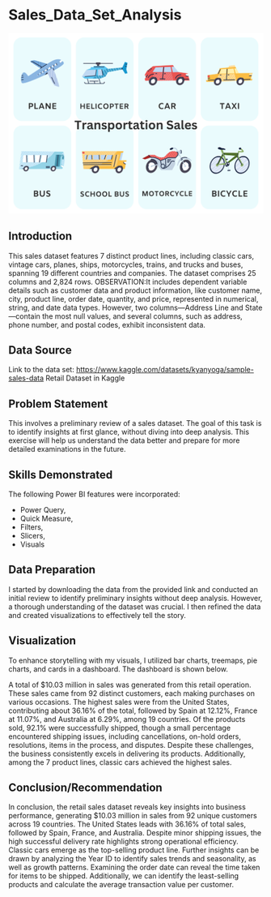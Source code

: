 # Sales_Data_Set_Analysis
![](TRANSPORTATION.png)

## Introduction
This sales dataset features 7 distinct product lines, including classic cars, vintage cars, planes, ships, motorcycles, trains, and trucks and buses, spanning 19 different countries and companies. The dataset comprises 25 columns and 2,824 rows.
OBSERVATION:It includes dependent variable details such as customer data and product information, like customer name, city, product line, order date, quantity, and price, represented in numerical, string, and date data types. However, two columns—Address Line and State—contain the most null values, and several columns, such as address, phone number, and postal codes, exhibit inconsistent data.

## Data Source
Link to the data set: https://www.kaggle.com/datasets/kyanyoga/sample-sales-data Retail Dataset in Kaggle

## Problem Statement
This involves a preliminary review of a sales dataset. The goal of this task is to identify insights at first glance, without diving into deep analysis. This exercise will help us understand the data better and prepare for more detailed examinations in the future.

## Skills Demonstrated
The following Power BI features were incorporated:
- Power Query,
- Quick Measure,
- Filters,
- Slicers,
- Visuals

 ## Data Preparation
 I started by downloading the data from the provided link and conducted an initial review to identify preliminary insights without deep analysis. However, a thorough understanding of the dataset was crucial. I then refined the data and created visualizations to effectively tell the story.

## Visualization
To enhance storytelling with my visuals, I utilized bar charts, treemaps, pie charts, and cards in a dashboard. The dashboard is shown below.
![]()

A total of $10.03 million in sales was generated from this retail operation. These sales came from 92 distinct customers, each making purchases on various occasions.
The highest sales were from the United States, contributing about 36.16% of the total, followed by Spain at 12.12%, France at 11.07%, and Australia at 6.29%, among 19 countries.
Of the products sold, 92.1% were successfully shipped, though a small percentage encountered shipping issues, including cancellations, on-hold orders, resolutions, items in the process, and disputes. Despite these challenges, the business consistently excels in delivering its products.
Additionally, among the 7 product lines, classic cars achieved the highest sales.

## Conclusion/Recommendation
In conclusion, the retail sales dataset reveals key insights into business performance, generating $10.03 million in sales from 92 unique customers across 19 countries. The United States leads with 36.16% of total sales, followed by Spain, France, and Australia. Despite minor shipping issues, the high successful delivery rate highlights strong operational efficiency. Classic cars emerge as the top-selling product line. 
Further insights can be drawn by analyzing the Year ID to identify sales trends and seasonality, as well as growth patterns. Examining the order date can reveal the time taken for items to be shipped. Additionally, we can identify the least-selling products and calculate the average transaction value per customer.
